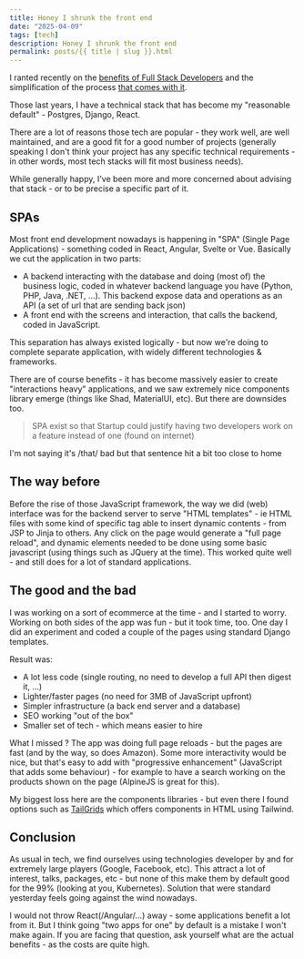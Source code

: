 ```yaml
---
title: Honey I shrunk the front end 
date: "2025-04-09"
tags: [tech]
description: Honey I shrunk the front end
permalink: posts/{{ title | slug }}.html
---
```


I ranted recently on the [benefits of Full Stack Developers]() and the simplification of the process [that comes with it]().

Those last years, I have a technical stack that has become my "reasonable default" - Postgres, Django, React.

There are a lot of reasons those tech are popular - they work well, are well maintained, and are a good fit for a good number of projects (generally speaking I don't think your project has any specific technical requirements - in other words, most tech stacks will fit most business needs). 

While generally happy, I've been more and more concerned about advising that stack - or to be precise a specific part of it.

## SPAs

Most front end development nowadays is happening in "SPA" (Single Page Applications) - something coded in React, Angular, Svelte or Vue. Basically we cut the application in two parts:

- A backend interacting with the database and doing (most of) the business logic, coded in whatever backend language you have (Python, PHP, Java, .NET, ...). This backend expose data and operations as an API (a set of url that are sending back json)
- A front end with the screens and interaction, that calls the backend, coded in JavaScript.

This separation has always existed logically - but now we're doing to complete separate application, with widely different technologies & frameworks.

There are of course benefits - it has become massively easier to create "interactions heavy" applications, and we saw extremely nice components library emerge (things like Shad, MaterialUI, etc). But there are downsides too.

> SPA exist so that Startup could justify having two developers work on a feature instead of one
(found on internet)

I'm not saying it's /that/ bad but that sentence hit a bit too close to home

## The way before

Before the rise of those JavaScript framework, the way we did (web) interface was for the backend server to serve "HTML templates" - ie HTML files with some kind of specific tag able to insert dynamic contents - from JSP to Jinja to others. Any click on the page would generate a "full page reload", and dynamic elements needed to be done using some basic javascript (using things such as JQuery at the time). This worked quite well - and still does for a lot of standard applications.

## The good and the bad

I was working on a sort of ecommerce at the time - and I started to worry. Working on both sides of the app was fun - but it took time, too. One day I did an experiment and coded a couple of the pages using standard Django templates.

Result was:

- A lot less code (single routing, no need to develop a full API then digest it, ...)
- Lighter/faster pages (no need for 3MB of JavaScript upfront)
- Simpler infrastructure (a back end server and a database)
- SEO working "out of the box"
- Smaller set of tech - which means easier to hire

What I missed ? The app was doing full page reloads - but the pages are fast (and by the way, so does Amazon). Some more interactivity would be nice, but that's easy to add with "progressive enhancement" (JavaScript that adds some behaviour) - for example to have a search working on the products shown on the page (AlpineJS is great for this).

My biggest loss here are the components libraries - but even there I found options such as [TailGrids](https://tailgrids.com/) which offers components in HTML using Tailwind.

## Conclusion

As usual in tech, we find ourselves using technologies developer by and for extremely large players (Google, Facebook, etc). This attract a lot of interest, talks, packages, etc - but none of this make them by default good for the 99% (looking at you, Kubernetes). Solution that were standard yesterday feels going against the wind nowadays.

I would not throw React(/Angular/...) away - some applications benefit a lot from it. But I think going "two apps for one" by default is a mistake I won't make again. If you are facing that question, ask yourself what are the actual benefits - as the costs are quite high.

